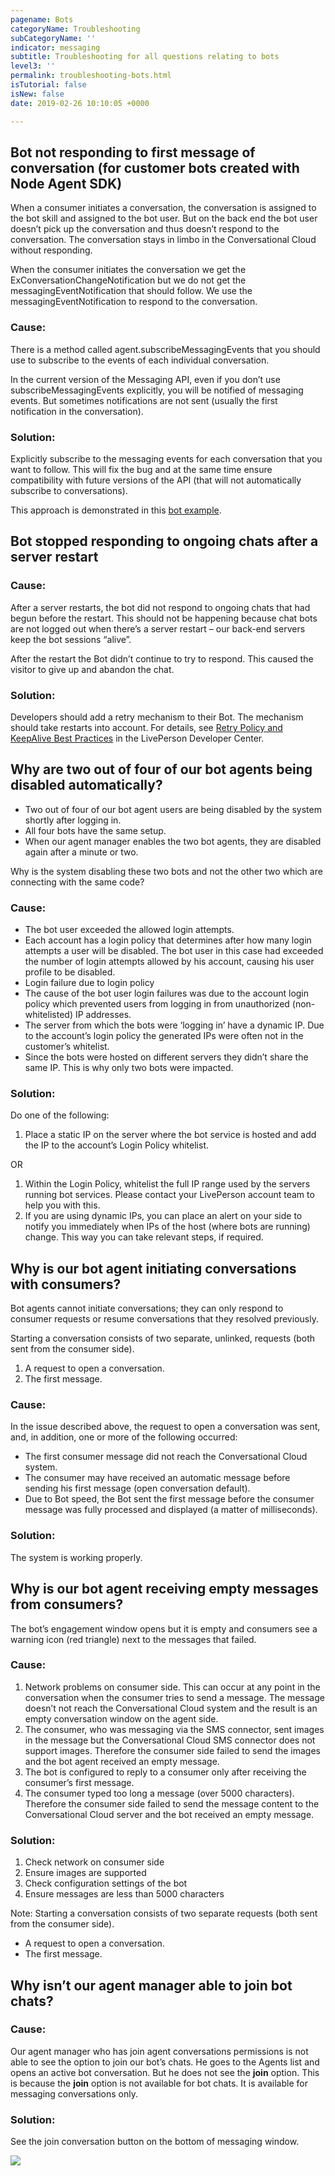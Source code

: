 ```yaml
---
pagename: Bots
categoryName: Troubleshooting
subCategoryName: ''
indicator: messaging
subtitle: Troubleshooting for all questions relating to bots
level3: ''
permalink: troubleshooting-bots.html
isTutorial: false
isNew: false
date: 2019-02-26 10:10:05 +0000

---
```

## Bot not responding to first message of conversation (for customer bots created with Node Agent SDK)

When a consumer initiates a conversation, the conversation is assigned to the bot skill and assigned to the bot user. But on the back end the bot user doesn’t pick up the conversation and thus doesn’t respond to the conversation. The conversation stays in limbo in the Conversational Cloud without responding.

When the consumer initiates the conversation we get the ExConversationChangeNotification but we do not get the messagingEventNotification that should follow. We use the messagingEventNotification to respond to the conversation.

### Cause:

There is a method called agent.subscribeMessagingEvents that you should use to subscribe to the events of each individual conversation.

In the current version of the Messaging API, even if you don’t use subscribeMessagingEvents explicitly, you will be notified of messaging events. But sometimes notifications are not sent (usually the first notification in the conversation).

### Solution:

Explicitly subscribe to the messaging events for each conversation that you want to follow. This will fix the bug and at the same time ensure compatibility with future versions of the API (that will not automatically subscribe to conversations).

This approach is demonstrated in this [bot example](https://github.com/LivePersonInc/node-agent-sdk/blob/master/examples/agent-bot/MyCoolAgent.js).

## Bot stopped responding to ongoing chats after a server restart

### Cause:

After a server restarts, the bot did not respond to ongoing chats that had begun before the restart. This should not be happening because chat bots are not logged out when there’s a server restart – our back-end servers keep the bot sessions “alive”.

After the restart the Bot didn’t continue to try to respond. This caused the visitor to give up and abandon the chat.

### Solution:

Developers should add a retry mechanism to their Bot. The mechanism should take restarts into account. For details, see [Retry Policy and KeepAlive Best Practices](https://developers.liveperson.com/guides-retry-policy.html) in the LivePerson Developer Center.

## Why are two out of four of our bot agents being disabled automatically?

* Two out of four of our bot agent users are being disabled by the system shortly after logging in.
* All four bots have the same setup.
* When our agent manager enables the two bot agents, they are disabled again after a minute or two.

Why is the system disabling these two bots and not the other two which are connecting with the same code?

### Cause:

* The bot user exceeded the allowed login attempts.
* Each account has a login policy that determines after how many login attempts a user will be disabled. The bot user in this case had exceeded the number of login attempts allowed by his account, causing his user profile to be disabled.
* Login failure due to login policy
* The cause of the bot user login failures was due to the account login policy which prevented users from logging in from unauthorized (non-whitelisted) IP addresses.
* The server from which the bots were ‘logging in’ have a dynamic IP. Due to the account’s login policy the generated IPs were often not in the customer’s whitelist.
* Since the bots were hosted on different servers they didn’t share the same IP. This is why only two bots were impacted.

### Solution:

Do one of the following:

1. Place a static IP on the server where the bot service is hosted and add the IP to the account’s Login Policy whitelist.

OR

1. Within the Login Policy, whitelist the full IP range used by the servers running bot services. Please contact your LivePerson account team to help you with this.
2. If you are using dynamic IPs, you can place an alert on your side to notify you immediately when IPs of the host (where bots are running) change. This way you can take relevant steps, if required.

## Why is our bot agent initiating conversations with consumers?

Bot agents cannot initiate conversations; they can only respond to consumer requests or resume conversations that they resolved previously.

Starting a conversation consists of two separate, unlinked, requests (both sent from the consumer side).

1. A request to open a conversation.
2. The first message.

### Cause:

In the issue described above, the request to open a conversation was sent, and, in addition, one or more of the following occurred:

* The first consumer message did not reach the Conversational Cloud system.
* The consumer may have received an automatic message before sending his first message (open conversation default).
* Due to Bot speed, the Bot sent the first message before the consumer message was fully processed and displayed (a matter of milliseconds).

### Solution:

The system is working properly.

## Why is our bot agent receiving empty messages from consumers?

The bot’s engagement window opens but it is empty and consumers see a warning icon (red triangle) next to the messages that failed.

### Cause:

1. Network problems on consumer side. This can occur at any point in the conversation when the consumer tries to send a message. The message doesn’t not reach the Conversational Cloud system and the result is an empty conversation window on the agent side.
2. The consumer, who was messaging via the SMS connector, sent images in the message but the Conversational Cloud SMS connector does not support images. Therefore the consumer side failed to send the images and the bot agent received an empty message.
3. The bot is configured to reply to a consumer only after receiving the consumer’s first message.
4. The consumer typed too long a message (over 5000 characters). Therefore the consumer side failed to send the message content to the Conversational Cloud server and the bot received an empty message.

### Solution:

1. Check network on consumer side
2. Ensure images are supported
3. Check configuration settings of the bot
4. Ensure messages are less than 5000 characters

Note: Starting a conversation consists of two separate requests (both sent from the consumer side).

* A request to open a conversation.
* The first message.

## Why isn’t our agent manager able to join bot chats?

### Cause:

Our agent manager who has join agent conversations permissions is not able to see the option to join our bot’s chats. He goes to the Agents list and opens an active bot conversation. But he does not see the **join** option. This is because the **join** option is not available for bot chats. It is available for messaging conversations only.

### Solution:

See the join conversation button on the bottom of messaging window.

![](//ce-sr.s3.eu-west-1.amazonaws.com/knowledge/img/Troubleshooting-bots1.png)
